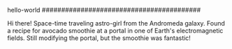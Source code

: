  hello-world
#########################################

Hi there!
Space-time traveling astro-girl from the Andromeda galaxy.
Found a recipe for avocado smoothie at a portal in one of Earth's electromagnetic fields.
Still modifying the portal, but the smoothie was fantastic!

